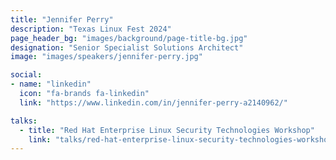 ```yaml
---
title: "Jennifer Perry"
description: "Texas Linux Fest 2024"
page_header_bg: "images/background/page-title-bg.jpg"
designation: "Senior Specialist Solutions Architect"
image: "images/speakers/jennifer-perry.jpg"

social:
- name: "linkedin"
  icon: "fa-brands fa-linkedin"
  link: "https://www.linkedin.com/in/jennifer-perry-a2140962/"

talks:
  - title: "Red Hat Enterprise Linux Security Technologies Workshop"
    link: "talks/red-hat-enterprise-linux-security-technologies-workshop/"
---
```


